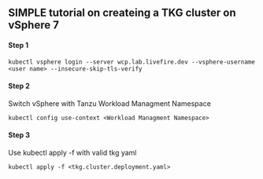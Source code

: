 ## SIMPLE tutorial on createing a TKG cluster on vSphere 7 ##

#### Step 1 ####

    kubectl vsphere login --server wcp.lab.livefire.dev --vsphere-username <user name> --insecure-skip-tls-verify

#### Step 2 #### 

Switch vSphere with Tanzu Workload Managment Namespace 

    kubectl config use-context <Workload Managment Namespace>

#### Step 3 #### 

Use kubectl apply -f with valid tkg yaml

    kubectl apply -f <tkg.cluster.deployment.yaml>